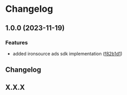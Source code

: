 # Changelog

## 1.0.0 (2023-11-19)


### Features

* added ironsource ads sdk implementation ([f82b1d1](https://github.com/ianpilipski/IPTech-UnityLibrary/commit/f82b1d1e75cd495663e4f85c7f511ed7615ea94e))

## Changelog

## X.X.X
